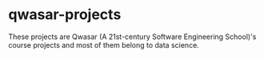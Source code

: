 # qwasar-projects
These projects are Qwasar (A 21st-century Software Engineering School)'s course projects and most of them belong to data science.
